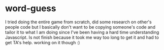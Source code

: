 # word-guess

I tried doing the entire game from scratch, did some research on other's people code but I basically don't want to be copying someone's code and tailor it to what I am doing since I've been having a hard time understanding Javascript. 
Is not finish because it took me way too long to get it and had to get TA's help. 
working on it though :) 